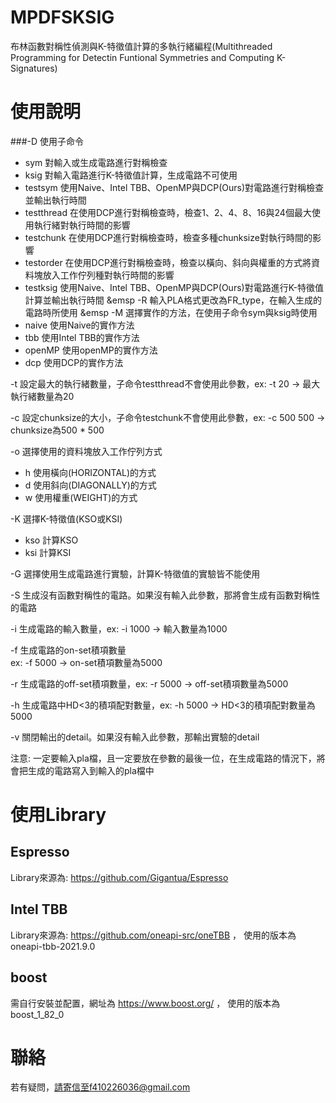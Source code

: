 # MPDFSKSIG

布林函數對稱性偵測與K-特徵值計算的多執行緒編程(Multithreaded Programming for Detectin Funtional Symmetries and Computing K-Signatures)

# 使用說明

###-D 使用子命令
  - sym 對輸入或生成電路進行對稱檢查
  - ksig 對輸入電路進行K-特徵值計算，生成電路不可使用  
  - testsym 使用Naive、Intel TBB、OpenMP與DCP(Ours)對電路進行對稱檢查並輸出執行時間
  - testthread 在使用DCP進行對稱檢查時，檢查1、2、4、8、16與24個最大使用執行緒對執行時間的影響
  - testchunk 在使用DCP進行對稱檢查時，檢查多種chunksize對執行時間的影響 
  - testorder 在使用DCP進行對稱檢查時，檢查以橫向、斜向與權重的方式將資料塊放入工作佇列種對執行時間的影響
  - testksig 使用Naive、Intel TBB、OpenMP與DCP(Ours)對電路進行K-特徵值計算並輸出執行時間
&emsp
-R 輸入PLA格式更改為FR_type，在輸入生成的電路時所使用
&emsp
-M 選擇實作的方法，在使用子命令sym與ksig時使用
  - naive 使用Naive的實作方法
  - tbb 使用Intel TBB的實作方法
  - openMP 使用openMP的實作方法
  - dcp 使用DCP的實作方法

-t 設定最大的執行緒數量，子命令testthread不會使用此參數，ex: -t 20 -> 最大執行緒數量為20

-c 設定chunksize的大小，子命令testchunk不會使用此參數，ex: -c 500 500 -> chunksize為500 * 500

-o 選擇使用的資料塊放入工作佇列方式
- h 使用橫向(HORIZONTAL)的方式
- d 使用斜向(DIAGONALLY)的方式
- w 使用權重(WEIGHT)的方式

-K 選擇K-特徵值(KSO或KSI)
- kso 計算KSO
- ksi 計算KSI

-G 選擇使用生成電路進行實驗，計算K-特徵值的實驗皆不能使用

-S 生成沒有函數對稱性的電路。如果沒有輸入此參數，那將會生成有函數對稱性的電路

-i 生成電路的輸入數量，ex: -i 1000 -> 輸入數量為1000

-f 生成電路的on-set積項數量  
  ex: -f 5000 -> on-set積項數量為5000
 
-r 生成電路的off-set積項數量，ex: -r 5000 -> off-set積項數量為5000

-h 生成電路中HD<3的積項配對數量，ex: -h 5000 -> HD<3的積項配對數量為5000

-v 關閉輸出的detail。如果沒有輸入此參數，那輸出實驗的detail

注意: 一定要輸入pla檔，且一定要放在參數的最後一位，在生成電路的情況下，將會把生成的電路寫入到輸入的pla檔中

# 使用Library

## Espresso
Library來源為: https://github.com/Gigantua/Espresso

## Intel TBB
Library來源為: https://github.com/oneapi-src/oneTBB ，
使用的版本為oneapi-tbb-2021.9.0

## boost
需自行安裝並配置，網址為 https://www.boost.org/ ，
使用的版本為boost_1_82_0

# 聯絡
若有疑問，請寄信至f410226036@gmail.com

